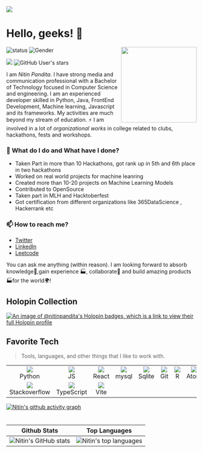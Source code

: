 <img src="https://user-images.githubusercontent.com/48784001/203785020-2b4826c1-7ddb-4de8-b65b-ebf6e04c5290.jpeg">

# Hello, geeks! 👋

<!--https://user-images.githubusercontent.com/5713670/87202985-820dcb80-c2b6-11ea-9f56-7ec461c497c3.gif-->
<img align='right' src='https://user-images.githubusercontent.com/5713670/87202985-820dcb80-c2b6-11ea-9f56-7ec461c497c3.gif' width='200'>

![status](https://img.shields.io/badge/status-up-brightgreen) ![Gender](https://img.shields.io/badge/gender-%F0%9F%A4%B5-lightgrey)

![](https://komarev.com/ghpvc/?username=nitin-pandita&style=flat-square&color=yellow)
![GitHub User's stars](https://img.shields.io/github/stars/nitin-pandita?label=%E2%AD%90GitHub%20stars&style=flat-square&color=yellow)

I am _Nitin Pandita_. I have strong media and communication professional with a Bachelor of Technology focused in Computer Science and engineering. I am an experienced developer skilled in Python, Java, FrontEnd Development, Machine learning, Javascript and its frameworks. My activities are much beyond my stream of education. ⚡ I am involved in a lot of *organizational works* in college related to clubs, hackathons, fests and workshops.


### 🌱 What do I do and What have I done? 

- Taken Part in more than 10 Hackathons, got rank up in 5th and 6th place in two hackathons
- Worked on real world projects for machine leanring
- Created more than 10-20 projects on Machine Learning Models
- Contributed to OpenSource
- Taken part in MLH and Hacktoberfest
- Got certification from different organizations like 365DataScience , Hackerrank etc

### 📫 How to reach me?
- [Twitter](https://twitter.com/nitintwts) 
- [LinkedIn](https://www.linkedin.com/in/nitin-pandita-148070213/) 
- [Leetcode](https://leetcode.com/NitinPandita/)

You can ask me anything (within reason). I am looking forward to absorb knowledge🧠,gain experience 🏭, collaborate🤝 and build amazing products 🏭for the world🌍!

## Holopin Collection

[![An image of @nitinpandita's Holopin badges, which is a link to view their full Holopin profile](https://holopin.me/nitinpandita)](https://holopin.io/@nitinpandita)

<h2 align="left" id="macropower-tech">Favorite Tech</h2>

> Tools, languages, and other things that I like to work with.

<table>
  <tr>
    <td align="center" width="96">
  <a href="https://skillicons.dev">
    <img src="https://skillicons.dev/icons?i=python" />
  </a>
      <br>Python
    </td>
    <td align="center" width="96">
  <a href="https://skillicons.dev">
    <img src="https://skillicons.dev/icons?i=js" />
  </a>
      <br>JS
    </td>
    <td align="center" width="96">
  <a href="https://skillicons.dev">
    <img src="https://skillicons.dev/icons?i=react" />
  </a>
      <br>React
    </td>
    <td align="center" width="96">
  <a href="https://skillicons.dev">
    <img src="https://skillicons.dev/icons?i=mysql" />
  </a>
      <br>mysql
    </td>
    <td align="center" width="96">
  <a href="https://skillicons.dev">
    <img src="https://skillicons.dev/icons?i=sqlite" />
  </a>
      <br>Sqlite
    </td>
    <td align="center" width="96">
  <a href="https://skillicons.dev">
    <img src="https://skillicons.dev/icons?i=git" />
  </a>
      <br>Git
    </td>
    <td align="center" width="96">
  <a href="https://skillicons.dev">
    <img src="https://skillicons.dev/icons?i=r" />
  </a>
      <br>R
    </td>
    <td align="center" width="96">
  <a href="https://skillicons.dev">
    <img src="https://skillicons.dev/icons?i=atom" />
  </a>
      <br>Atom
    </td>
        <td align="center" width="96">
  <a href="https://skillicons.dev">
    <img src="https://skillicons.dev/icons?i=tensorflow" />
  </a>
      <br>TensorFlow
    </td>
    
   <td align="center" width="96">
  <a href="https://skillicons.dev">
    <img src="https://skillicons.dev/icons?i=vscode" />
  </a>
      <br>VsCode 
    </td>
  </tr>
  <tr>
    <td align="center" width="96"> 
    <a href="https://skillicons.dev">
    <img src="https://skillicons.dev/icons?i=stackoverflow" />
  </a>
      <br>Stackoverflow
    </td>
    <td align="center" width="96"> 
    <a href="https://skillicons.dev">
    <img src="https://skillicons.dev/icons?i=typescript" />
  </a>
      <br>TypeScript
    </td>
        <td align="center" width="96"> 
    <a href="https://skillicons.dev">
    <img src="https://skillicons.dev/icons?i=vite" />
  </a>
      <br>Vite
    </td>
  </tr>
  
</table>

[![Nitin's github activity graph](https://github-readme-activity-graph.vercel.app/graph?username=nitin-pandita)](https://github.com/nitin-pandita/github-readme-activity-graph)

 <h1 align="center">
 
|   Github Stats    |              Top Languages             |
|    -----------    |              -----------------------   |
| ![Nitin's GitHub stats](https://github-readme-stats.vercel.app/api?username=nitin-pandita&theme=algolia&include_all_commits=true&show_icons=true&count_private=true&show_icons=true) | ![Nitin's top languages](https://github-readme-stats.vercel.app/api/top-langs/?username=nitin-pandita&langs_count=6&show_icons=true&title_color=FF7777&icon_color=f6c32c&text_color=9f9f9f&bg_color=151515&count_private=true&layout=compact) |

 </h1>
